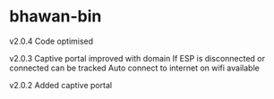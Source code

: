 # bhawan-bin

v2.0.4
Code optimised

v2.0.3
Captive portal improved with domain
If ESP is disconnected or connected can be tracked
Auto connect to internet on wifi available

v2.0.2
Added captive portal


